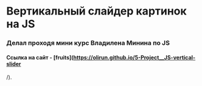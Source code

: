 # Вертикальный слайдер картинок на JS
### Делал проходя мини курс Владилена Минина по JS

#### Сcылка на сайт - [fruits](https://olirun.github.io/5-Project__JS-vertical-slider
/).
